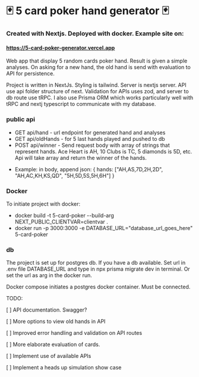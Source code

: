 # :black_joker: 5 card poker hand generator :black_joker:

### Created with Nextjs. Deployed with docker. Example site on:
#### https://5-card-poker-generator.vercel.app

Web app that display 5 random cards poker hand. Result is given a simple analyses.
On asking for a new hand, the old hand is send with evaluation to API for persistence.

Project is written in NextJs. Styling is tailwind. Server is nextjs server. API use api folder structure of next. Validation for APIs uses zod, and server to db route use tRPC.
I also use Prisma ORM which works particularly well with tRPC and nextj typescript to communicate with my database.

### public api 

* GET api/hand - url endpoint for generated hand and analyses
* GET api/oldHands - for 5 last hands played and pushed to db
* POST api/winner - Send request body with array of strings that represent hands. Ace Heart is AH, 10 Clubs is TC, 5 diamonds is 5D, etc. Api will take array and return the winner of the hands.
- Example: in body, append json: { hands: ["AH,AS,7D,2H,2D", "AH,AC,KH,KS,QD", "5H,5D,5S,5H,6H"] }

### Docker
To initiate project with docker:
- docker build -t 5-card-poker --build-arg NEXT_PUBLIC_CLIENTVAR=clientvar .
- docker run -p 3000:3000 -e DATABASE_URL="database_url_goes_here" 5-card-poker

### db
The project is set up for postgres db. If you have a db available. Set url in .env file DATABASE_URL and type in npx prisma migrate dev in terminal. Or set the url as arg in the docker run.

Docker compose initiates a postgres docker container. Must be connected. 

TODO: 

[ ] API documentation. Swagger?

[ ] More options to view old hands in API 

[ ] Improved error handling and validation on API routes

[ ] More elaborate evaluation of cards. 

[ ] Implement use of available APIs

[ ] Implement a heads up simulation show case

